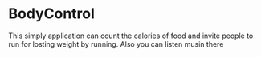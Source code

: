 # BodyControl
This simply application can count the calories of food and invite people to run for losting weight by running.
Also you can listen musin there
